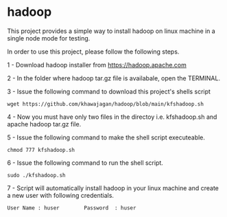 # hadoop

This project provides a simple way to install hadoop on linux machine in a single node mode for testing.

In order to use this project, please follow the following steps.

1 - Download hadoop installer from https://hadoop.apache.com

2 - In the folder where hadoop tar.gz file is availabale, open the TERMINAL.

3 - Issue the following command to download this project's shells script

    wget https://github.com/khawajagan/hadoop/blob/main/kfshadoop.sh
    
4 - Now you must have only two files in the directoy i.e. kfshadoop.sh and apache hadoop tar.gz file.

5 - Issue the following command to make the shell script executeable.

    chmod 777 kfshadoop.sh
    
6 - Issue the following command to run the shell script.

    sudo ./kfshadoop.sh
    
7 - Script will automatically install hadoop in your linux machine and create a new user with following credentials.

    User Name : huser        Password  : huser
